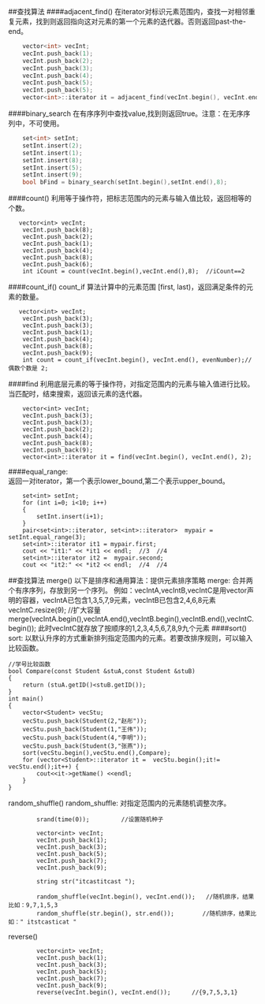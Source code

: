 ##查找算法
####adjacent_find()
在iterator对标识元素范围内，查找一对相邻重复元素，找到则返回指向这对元素的第一个元素的迭代器。否则返回past-the-end。
```c++
    vector<int> vecInt;
    vecInt.push_back(1);
    vecInt.push_back(2);
    vecInt.push_back(3);
    vecInt.push_back(4);
    vecInt.push_back(5);
    vecInt.push_back(5);
    vector<int>::iterator it = adjacent_find(vecInt.begin(), vecInt.end());
```
####binary_search
在有序序列中查找value,找到则返回true。注意：在无序序列中，不可使用。
```c++
    set<int> setInt;
    setInt.insert(2);
    setInt.insert(1);
    setInt.insert(8);
    setInt.insert(5);
    setInt.insert(9);
    bool bFind = binary_search(setInt.begin(),setInt.end(),8);
```
####count() 
利用等于操作符，把标志范围内的元素与输入值比较，返回相等的个数。
```
   vector<int> vecInt;
    vecInt.push_back(8);
    vecInt.push_back(2);
    vecInt.push_back(1);
    vecInt.push_back(4);
    vecInt.push_back(8);
    vecInt.push_back(6);
    int iCount = count(vecInt.begin(),vecInt.end(),8);	//iCount==2
```
####count_if()
 count_if 算法计算中的元素范围 [first, last)，返回满足条件的元素的数量。
```
   vector<int> vecInt;
    vecInt.push_back(3);
    vecInt.push_back(3);
    vecInt.push_back(1);
    vecInt.push_back(4);
    vecInt.push_back(8);
    vecInt.push_back(9);
    int count = count_if(vecInt.begin(), vecInt.end(), evenNumber);// 偶数个数是 2;
```
####find
利用底层元素的等于操作符，对指定范围内的元素与输入值进行比较。当匹配时，结束搜索，返回该元素的迭代器。
	
```
    vector<int> vecInt;
    vecInt.push_back(3);
    vecInt.push_back(3);
    vecInt.push_back(2);
    vecInt.push_back(4);
    vecInt.push_back(8);
    vecInt.push_back(9);
    vector<int>::iterator it = find(vecInt.begin(), vecInt.end(), 2);
```
####equal_range:   
返回一对iterator，第一个表示lower_bound,第二个表示upper_bound。
```
    set<int> setInt;
    for (int i=0; i<10; i++)
    {
        setInt.insert(i+1);
    }
    pair<set<int>::iterator, set<int>::iterator>  mypair = setInt.equal_range(3);
    set<int>::iterator it1 = mypair.first;
    cout << "it1:" << *it1 << endl;  //3  //4
    set<int>::iterator it2 =  mypair.second;
    cout << "it2:" << *it2 << endl;  //4  //4
```
##查找算法
merge() 
以下是排序和通用算法：提供元素排序策略
merge:    合并两个有序序列，存放到另一个序列。
例如：vecIntA,vecIntB,vecIntC是用vector<int>声明的容器，vecIntA已包含1,3,5,7,9元素，vecIntB已包含2,4,6,8元素
vecIntC.resize(9);  //扩大容量
merge(vecIntA.begin(),vecIntA.end(),vecIntB.begin(),vecIntB.end(),vecIntC.begin());
此时vecIntC就存放了按顺序的1,2,3,4,5,6,7,8,9九个元素
####sort() 
sort:  以默认升序的方式重新排列指定范围内的元素。若要改排序规则，可以输入比较函数。
```
//学号比较函数
bool Compare(const Student &stuA,const Student &stuB)
{
    return (stuA.getID()<stuB.getID());
}
int main()
{
    vector<Student> vecStu;
    vecStu.push_back(Student(2,"赵彤"));
    vecStu.push_back(Student(1,"王伟"));
    vecStu.push_back(Student(4,"李明"));
    vecStu.push_back(Student(3,"张燕"));
    sort(vecStu.begin(),vecStu.end(),Compare);
    for (vector<Student>::iterator it =  vecStu.begin();it!= vecStu.end();it++) {
        cout<<it->getName() <<endl;
    }
}
```
random_shuffle() 
	random_shuffle:     对指定范围内的元素随机调整次序。
```
		srand(time(0));			//设置随机种子

		vector<int> vecInt;
		vecInt.push_back(1);
		vecInt.push_back(3);
		vecInt.push_back(5);
		vecInt.push_back(7);
		vecInt.push_back(9);

		string str("itcastitcast ");
	
		random_shuffle(vecInt.begin(), vecInt.end());   //随机排序，结果比如：9,7,1,5,3
		random_shuffle(str.begin(), str.end());		   //随机排序，结果比如：" itstcasticat "
```
reverse() 
```
		vector<int> vecInt;
		vecInt.push_back(1);
		vecInt.push_back(3);
		vecInt.push_back(5);
		vecInt.push_back(7);
		vecInt.push_back(9);
		reverse(vecInt.begin(), vecInt.end());		//{9,7,5,3,1}
```
